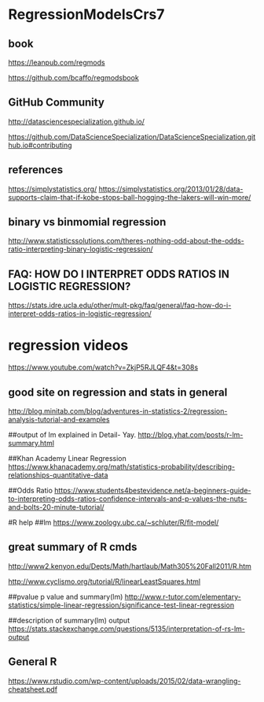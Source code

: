 # RegressionModelsCrs7

## book 

https://leanpub.com/regmods

https://github.com/bcaffo/regmodsbook


## GitHub Community
http://datasciencespecialization.github.io/

https://github.com/DataScienceSpecialization/DataScienceSpecialization.github.io#contributing

## references 
https://simplystatistics.org/
https://simplystatistics.org/2013/01/28/data-supports-claim-that-if-kobe-stops-ball-hogging-the-lakers-will-win-more/

## binary vs binmomial regression
http://www.statisticssolutions.com/theres-nothing-odd-about-the-odds-ratio-interpreting-binary-logistic-regression/

## FAQ: HOW DO I INTERPRET ODDS RATIOS IN LOGISTIC REGRESSION?
https://stats.idre.ucla.edu/other/mult-pkg/faq/general/faq-how-do-i-interpret-odds-ratios-in-logistic-regression/

# regression videos
https://www.youtube.com/watch?v=ZkjP5RJLQF4&t=308s

## good site on regression and stats in general
http://blog.minitab.com/blog/adventures-in-statistics-2/regression-analysis-tutorial-and-examples

##output of lm explained in Detail- Yay.
http://blog.yhat.com/posts/r-lm-summary.html

##Khan Academy Linear Regression
https://www.khanacademy.org/math/statistics-probability/describing-relationships-quantitative-data

##Odds Ratio
https://www.students4bestevidence.net/a-beginners-guide-to-interpreting-odds-ratios-confidence-intervals-and-p-values-the-nuts-and-bolts-20-minute-tutorial/

#R help
##lm
https://www.zoology.ubc.ca/~schluter/R/fit-model/
## great summary of R cmds
http://www2.kenyon.edu/Depts/Math/hartlaub/Math305%20Fall2011/R.htm


http://www.cyclismo.org/tutorial/R/linearLeastSquares.html

##pvalue
p value and summary(lm)
http://www.r-tutor.com/elementary-statistics/simple-linear-regression/significance-test-linear-regression

##description of summary(lm) output
https://stats.stackexchange.com/questions/5135/interpretation-of-rs-lm-output

## General R
https://www.rstudio.com/wp-content/uploads/2015/02/data-wrangling-cheatsheet.pdf

